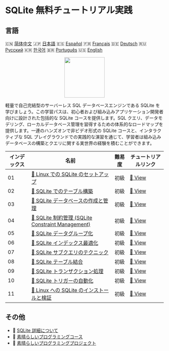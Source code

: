 # SQLite 無料チュートリアル実践

## 言語

🇨🇳 [简体中文](README_zh.md) 🇯🇵 [日本語](README_ja.md) 🇪🇸 [Español](README_es.md) 🇫🇷 [Français](README_fr.md) 🇩🇪 [Deutsch](README_de.md) 🇷🇺 [Русский](README_ru.md) 🇰🇷 [한국어](README_ko.md) 🇧🇷 [Português](README_pt.md) 🇺🇸 [English](README.md) 

<div align="center">
<img width="128px" src="https://file.labex.io/path/yNOqpRQSmPL4.png">
</div>

軽量で自己完結型のサーバーレス SQL データベースエンジンである SQLite を学びましょう。この学習パスは、初心者および組み込みアプリケーション開発者向けに設計された包括的な SQLite コースを提供します。SQL クエリ、データモデリング、ローカルデータベース管理を習得するための体系的なロードマップを提供します。一連のハンズオンで非ビデオ形式の SQLite コースと、インタラクティブな SQL プレイグラウンドでの実践的な演習を通じて、学習者は組み込みデータベースの構築とクエリに関する実世界の経験を積むことができます。

|   インデックス | 名前                                                                                                                          | 難易度   | チュートリアルリンク                                                                          |
|----------------|-------------------------------------------------------------------------------------------------------------------------------|----------|-----------------------------------------------------------------------------------------------|
|             01 | [📖 Linux での SQLite のセットアップ](https://labex.io/ja/tutorials/sqlite-setting-up-sqlite-in-linux-552335)                 | 初級     | [🔗 View](https://labex.io/ja/tutorials/sqlite-setting-up-sqlite-in-linux-552335)             |
|             02 | [📖 SQLite でのテーブル構築](https://labex.io/ja/tutorials/sqlite-building-tables-in-sqlite-552336)                           | 初級     | [🔗 View](https://labex.io/ja/tutorials/sqlite-building-tables-in-sqlite-552336)              |
|             03 | [📖 SQLite データベースの作成と管理](https://labex.io/ja/tutorials/sqlite-creating-and-managing-sqlite-databases-552337)      | 初級     | [🔗 View](https://labex.io/ja/tutorials/sqlite-creating-and-managing-sqlite-databases-552337) |
|             04 | [📖 SQLite 制約管理 (SQLite Constraint Management)](https://labex.io/ja/tutorials/sqlite-sqlite-constraint-management-552545) | 初級     | [🔗 View](https://labex.io/ja/tutorials/sqlite-sqlite-constraint-management-552545)           |
|             05 | [📖 SQLite データグループ化](https://labex.io/ja/tutorials/sqlite-sqlite-data-grouping-552547)                                | 初級     | [🔗 View](https://labex.io/ja/tutorials/sqlite-sqlite-data-grouping-552547)                   |
|             06 | [📖 SQLite インデックス最適化](https://labex.io/ja/tutorials/sqlite-sqlite-index-optimization-552552)                         | 初級     | [🔗 View](https://labex.io/ja/tutorials/sqlite-sqlite-index-optimization-552552)              |
|             07 | [📖 SQLite サブクエリのテクニック](https://labex.io/ja/tutorials/sqlite-sqlite-subquery-techniques-552555)                    | 初級     | [🔗 View](https://labex.io/ja/tutorials/sqlite-sqlite-subquery-techniques-552555)             |
|             08 | [📖 SQLite テーブル結合](https://labex.io/ja/tutorials/sqlite-sqlite-table-joining-552556)                                    | 初級     | [🔗 View](https://labex.io/ja/tutorials/sqlite-sqlite-table-joining-552556)                   |
|             09 | [📖 SQLite トランザクション処理](https://labex.io/ja/tutorials/sqlite-sqlite-transaction-handling-552558)                     | 初級     | [🔗 View](https://labex.io/ja/tutorials/sqlite-sqlite-transaction-handling-552558)            |
|             10 | [📖 SQLite トリガーの自動化](https://labex.io/ja/tutorials/sqlite-sqlite-trigger-automation-552559)                           | 初級     | [🔗 View](https://labex.io/ja/tutorials/sqlite-sqlite-trigger-automation-552559)              |
|             11 | [📖 Linux への SQLite のインストールと検証](https://labex.io/ja/tutorials/sqlite-install-and-verify-sqlite-on-linux-552579)   | 初級     | [🔗 View](https://labex.io/ja/tutorials/sqlite-install-and-verify-sqlite-on-linux-552579)     |

## その他

- 🔗 [SQLite 詳細について](https://labex.io/ja/skilltrees/sqlite)
- 🔗 [素晴らしいプログラミングコース](https://github.com/labex-labs/awesome-programming-courses)
- 🔗 [素晴らしいプログラミングプロジェクト](https://github.com/labex-labs/awesome-programming-projects)

